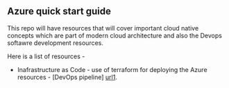 ## Azure quick start guide 

This repo will have resources that will cover important cloud native concepts which are part of modern cloud architecture and also the Devops softawre development resources.

Here is a list of resources - 
- Inafrastructure as Code - use of terraform for deploying the Azure resources - [DevOps pipeline] [url1].  


 
[url1]: <https://github.com/darshanpv/Azure-Quick-Start-Resources/tree/main/InfraAsCode_IaC_using_terraform>